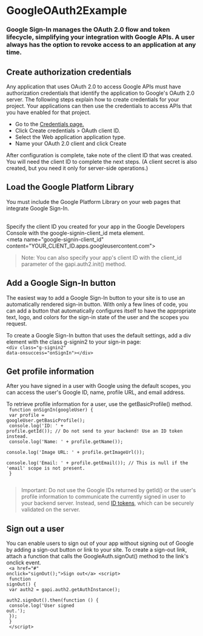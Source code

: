 # GoogleOAuth2Example
### Google Sign-In manages the OAuth 2.0 flow and token lifecycle, simplifying your integration with Google APIs. A user always has the option to revoke access to an application at any time.

## Create authorization credentials
Any application that uses OAuth 2.0 to access Google APIs must have authorization credentials that identify the application to Google's OAuth 2.0 server. The following steps explain how to create credentials for your project. Your applications can then use the credentials to access APIs that you have enabled for that project.

- Go to the <a href="https://console.cloud.google.com/apis/credentials">Credentials page.</a>
- Click Create credentials > OAuth client ID.
- Select the Web application application type.
- Name your OAuth 2.0 client and click Create

After configuration is complete, take note of the client ID that was created. You will need the client ID to complete the next steps. (A client secret is also created, but you need it only for server-side operations.)

## Load the Google Platform Library
You must include the Google Platform Library on your web pages that integrate Google Sign-In. <br />
<code><script src="https://apis.google.com/js/platform.js" async defer></script></code><br />

Specify the client ID you created for your app in the Google Developers Console with the google-signin-client_id meta element. <br />
<snippet>&lt;meta name="google-signin-client_id" content="YOUR_CLIENT_ID.apps.googleusercontent.com"&gt;</snippet><br />
<blockquote>Note: You can also specify your app's client ID with the client_id parameter of the gapi.auth2.init() method.</blockquote>

## Add a Google Sign-In button
The easiest way to add a Google Sign-In button to your site is to use an automatically rendered sign-in button. With only a few lines of code, you can add a button that automatically configures itself to have the appropriate text, logo, and colors for the sign-in state of the user and the scopes you request.<br />

To create a Google Sign-In button that uses the default settings, add a div element with the class g-signin2 to your sign-in page: <br />
<code>&lt;div class="g-signin2" data-onsuccess="onSignIn"&gt;&lt;/div&gt;</code><br />

## Get profile information
After you have signed in a user with Google using the default scopes, you can access the user's Google ID, name, profile URL, and email address.<br />

To retrieve profile information for a user, use the getBasicProfile() method.<br />
<code>
  function onSignIn(googleUser) {<br />
  var profile = googleUser.getBasicProfile();<br />
  console.log('ID: ' + profile.getId()); // Do not send to your backend! Use an ID token instead.<br />
  console.log('Name: ' + profile.getName());<br />
  console.log('Image URL: ' + profile.getImageUrl());<br />
  console.log('Email: ' + profile.getEmail()); // This is null if the 'email' scope is not present.<br />
}<br />
</code><br />
<blockquote>Important: Do not use the Google IDs returned by getId() or the user's profile information to communicate the currently signed in user to your backend server. Instead, send <a href="https://developers.google.com/identity/sign-in/web/backend-auth">ID tokens</a>, which can be securely validated on the server.</blockquote>

## Sign out a user
You can enable users to sign out of your app without signing out of Google by adding a sign-out button or link to your site. To create a sign-out link, attach a function that calls the GoogleAuth.signOut() method to the link's onclick event.<br />
<code>
&lt;a href="#" onclick="signOut();"&gt;Sign out&lt;/a&gt;
&lt;script&gt;<br />
  function signOut() {<br />
    var auth2 = gapi.auth2.getAuthInstance();<br />
    auth2.signOut().then(function () {<br />
      console.log('User signed out.');<br />
    });<br />
  }<br />
&lt;/script&gt;
</code>
